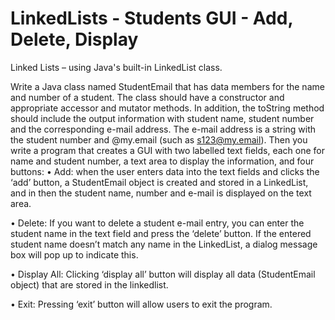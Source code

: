 # LinkedLists - Students GUI - Add, Delete, Display

Linked Lists – using Java's built-in LinkedList class.

Write a Java class named StudentEmail that has data members for the name and number of a student. The class should have a constructor and appropriate accessor and mutator methods. In addition, the toString method should include the output information with student name, student number and the corresponding e-mail address. The e-mail address is a string with the student number and @my.email (such as s123@my.email). Then you write a program that creates a GUI with two labelled text fields, each one for name and student number, a text area to display the information, and four buttons:
• Add: when the user enters data into the text fields and clicks the ‘add’ button, a StudentEmail object is created and stored in a LinkedList, and in then the student name, number and e-mail is displayed on the text area.

• Delete: If you want to delete a student e-mail entry, you can enter the student name in the text field and press the ‘delete’ button. If the entered student name doesn’t match any name in the LinkedList, a dialog message box will pop up to indicate this.

• Display All: Clicking ‘display all’ button will display all data (StudentEmail object) that are stored in the linkedlist.

• Exit: Pressing ‘exit’ button will allow users to exit the program.
